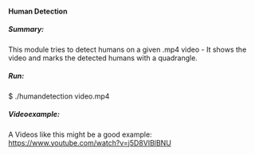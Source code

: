 
#### Human Detection
##### Summary: 
This module tries to detect humans on a given .mp4 video - It shows the video and marks the detected humans with a quadrangle.

##### Run: 
$ ./humandetection video.mp4

##### Videoexample:
A Videos like this might be a good example: https://www.youtube.com/watch?v=j5D8VIBlBNU
